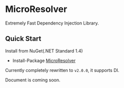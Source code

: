 MicroResolver
===
Extremely Fast Dependency Injection Library.

Quick Start
---
Install from NuGet(.NET Standard 1.4)

* Install-Package [MicroResolver](https://www.nuget.org/packages/MicroResolver)

Currently completely rewritten to `v2.0.0`, it supports DI.

Document is coming soon.